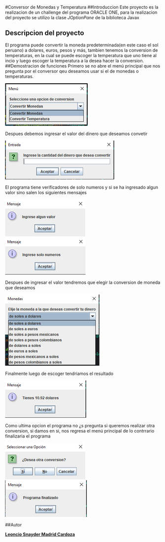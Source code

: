 #Conversor de Monedas y Temperatura 
##Introduccion
Este proyecto es la realizacion de un challenge del programa ORACLE ONE, para la realizacion del proyecto se utilizo la clase *JOptionPane* de la biblioteca Javax
## Descripcion del proyecto 
El programa puede convertir la moneda predeterminada(en este caso el sol peruano) a dolares, euros, pesos y más, tambien tenemos la conversion de temperaturas, en la cual se puede escoger la temperatura que uno tiene al incio y luego escoger la temperatura a la desea hacer la conversion.
##Demostracion de funciones
Primero se no abre el menú principal que nos pregunta por el conversor qeu deseamos usar si el de monedas o temperaturas.

[![](https://github.com/Leo-MC/ConversorAlura/blob/main/Conversor/img/menu%20principal.png?raw=true)](https://github.com/Leo-MC/ConversorAlura/blob/main/Conversor/img/menu%20principal.png?raw=true)

Despues debemos ingresar el valor del dinero que deseamos convetir

[![](https://github.com/Leo-MC/ConversorAlura/blob/main/Conversor/img/Ingrese%20la%20cantidad%20de%20dinero.png?raw=true)](https://github.com/Leo-MC/ConversorAlura/blob/main/Conversor/img/Ingrese%20la%20cantidad%20de%20dinero.png?raw=true)

El programa tiene verificadores de solo numeros y si se ha ingresado algun valor sino salen los siguientes mensajes

[![](https://github.com/Leo-MC/ConversorAlura/blob/main/Conversor/img/ingrese%20algun%20valor.png?raw=true)](https://github.com/Leo-MC/ConversorAlura/blob/main/Conversor/img/ingrese%20algun%20valor.png?raw=true)[![](https://github.com/Leo-MC/ConversorAlura/blob/main/Conversor/img/ingrese%20solo%20numeros.png?raw=true)](https://github.com/Leo-MC/ConversorAlura/blob/main/Conversor/img/ingrese%20solo%20numeros.png?raw=true)

Despues de ingresar el valor tendremos que elegir la conversion de moneda que deseamos

[![](https://github.com/Leo-MC/ConversorAlura/blob/main/Conversor/img/eleccion%20de%20la%20conversion%20dinero.png?raw=true)](https://github.com/Leo-MC/ConversorAlura/blob/main/Conversor/img/eleccion%20de%20la%20conversion%20dinero.png?raw=true)

Finalmente luego de escoger tendriamos el resultado

[![](https://github.com/Leo-MC/ConversorAlura/blob/main/Conversor/img/resultado.png?raw=true)](https://github.com/Leo-MC/ConversorAlura/blob/main/Conversor/img/resultado.png?raw=true)

Como ultima opcion el programa no ¿s pregunta si queremos realizar otra conversion, si damos en si, nos regresa el menú principal de lo contrrario finalizaria el programa

[![](https://github.com/Leo-MC/ConversorAlura/blob/main/Conversor/img/desea%20otra%20conversion.png?raw=true)](https://github.com/Leo-MC/ConversorAlura/blob/main/Conversor/img/desea%20otra%20conversion.png?raw=true)[![](https://github.com/Leo-MC/ConversorAlura/blob/main/Conversor/img/programa%20finalizado%20.png?raw=true)](https://github.com/Leo-MC/ConversorAlura/blob/main/Conversor/img/programa%20finalizado%20.png?raw=true)

##Autor

**[Leoncio Snayder Madrid Cardoza](https://www.linkedin.com/in/leoncio-snayder-madrid-cardoza-a2000a19a/ "Leoncio Snayder Madrid Cardoza")**